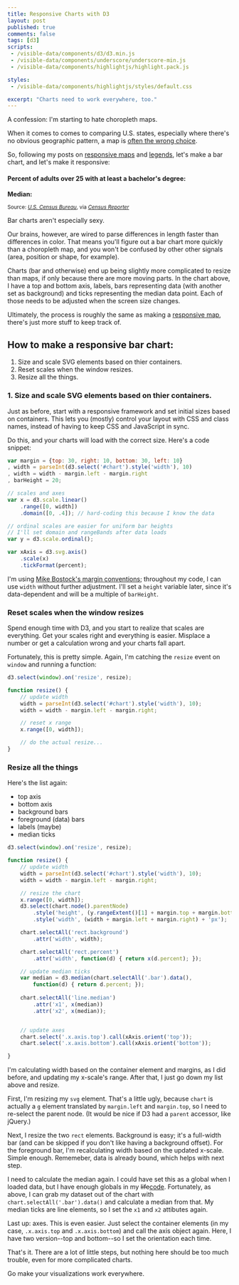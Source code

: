 ```yaml
---
title: Responsive Charts with D3
layout: post
published: true
comments: false
tags: [d3]
scripts:
 - /visible-data/components/d3/d3.min.js
 - /visible-data/components/underscore/underscore-min.js
 - /visible-data/components/highlightjs/highlight.pack.js

styles:
 - /visible-data/components/highlightjs/styles/default.css

excerpt: "Charts need to work everywhere, too."
---
```

<style type="text/css">
.bar rect {
    stroke: #fff;
    shape-rendering: crispEdges;
}

.bar rect.background {
    fill: #eee;
}

.bar rect.percent {
    fill: #74c476;
}

.bar:hover rect.percent {
    fill: #a1d99b;
}

.bar text {
    font-size: 12px;
    fill: #333;
}

.axis line {
    stroke: #ccc;
    stroke-width: 1;
}

line.median {
    stroke: #777;
    stroke-width: 1;
}

</style>

A confession: I'm starting to hate choropleth maps.

When it comes to comes to comparing U.S. states, especially where there's no obvious geographic pattern, a map is [often the wrong choice](http://www.ericson.net/content/2011/10/when-maps-shouldnt-be-maps/).

So, following my posts on [responsive maps](visible-data/2013/08/26/responsive-d3/) and [legends](/2013/08/27/responsive-legends-with-d3/), let's make a bar chart, and let's make it responsive:

<div id="chart">
    <h4>Percent of adults over 25 with at least a bachelor's degree:</h4>
    <p><strong>Median:</strong> <span class="median"></span></p>
    <small>Source: <cite><a href="http://census.gov">U.S. Census Bureau</a></cite>, via <cite><a href="http://beta.censusreporter.org/compare/01000US/040/table/?release=acs2011_1yr&table=B15003">Census Reporter</a></cite></small>
</div>

Bar charts aren't especially sexy.

Our brains, however, are wired to parse differences in length faster than differences in color. That means you'll figure out a bar chart more quickly than a choropleth map, and you won't be confused by other other signals (area, position or shape, for example).

Charts (bar and otherwise) end up being slightly more complicated to resize than maps, if only because there are more moving parts. In the chart above, I have a top and bottom axis, labels, bars representing data (with another set as background) and ticks representing the median data point. Each of those needs to be adjusted when the screen size changes.

Ultimately, the process is roughly the same as making a [responsive map](/visible-data/2013/08/26/responsive-d3/), there's just more stuff to keep track of.

## How to make a responsive bar chart: ##

1. Size and scale SVG elements based on thier containers.
2. Reset scales when the window resizes.
3. Resize all the things.

### 1. Size and scale SVG elements based on thier containers. ###

Just as before, start with a responsive framework and set initial sizes based on containers. This lets you (mostly) control your layout with CSS and class names, instead of having to keep CSS and JavaScript in sync.

Do this, and your charts will load with the correct size. Here's a code snippet:

```javascript
var margin = {top: 30, right: 10, bottom: 30, left: 10}
, width = parseInt(d3.select('#chart').style('width'), 10)
, width = width - margin.left - margin.right
, barHeight = 20;

// scales and axes
var x = d3.scale.linear()
    .range([0, width])
    .domain([0, .4]); // hard-coding this because I know the data

// ordinal scales are easier for uniform bar heights
// I'll set domain and rangeBands after data loads
var y = d3.scale.ordinal();

var xAxis = d3.svg.axis()
    .scale(x)
    .tickFormat(percent);
```

I'm using [Mike Bostock's margin conventions](http://bl.ocks.org/mbostock/3019563); throughout my code, I can use `width` without further adjustment. I'll set a `height` variable later, since it's data-dependent and will be a multiple of `barHeight`.

### Reset scales when the window resizes ###

Spend enough time with D3, and you start to realize that scales are everything. Get your scales right and everything is easier. Misplace a number or get a calculation wrong and your charts fall apart.

Fortunately, this is pretty simple. Again, I'm catching the `resize` event on `window` and running a function:

```javascript
d3.select(window).on('resize', resize); 

function resize() {
    // update width
    width = parseInt(d3.select('#chart').style('width'), 10);
    width = width - margin.left - margin.right;

    // reset x range
    x.range([0, width]);

    // do the actual resize...
}
```
### Resize all the things ###

Here's the list again:

 - top axis
 - bottom axis
 - background bars
 - foreground (data) bars
 - labels (maybe)
 - median ticks


```javascript
d3.select(window).on('resize', resize); 

function resize() {
    // update width
    width = parseInt(d3.select('#chart').style('width'), 10);
    width = width - margin.left - margin.right;

    // resize the chart
    x.range([0, width]);
    d3.select(chart.node().parentNode)
        .style('height', (y.rangeExtent()[1] + margin.top + margin.bottom) + 'px')
        .style('width', (width + margin.left + margin.right) + 'px');

    chart.selectAll('rect.background')
        .attr('width', width);

    chart.selectAll('rect.percent')
        .attr('width', function(d) { return x(d.percent); });

    // update median ticks
    var median = d3.median(chart.selectAll('.bar').data(), 
        function(d) { return d.percent; });
    
    chart.selectAll('line.median')
        .attr('x1', x(median))
        .attr('x2', x(median));


    // update axes
    chart.select('.x.axis.top').call(xAxis.orient('top'));
    chart.select('.x.axis.bottom').call(xAxis.orient('bottom'));

}
```
I'm calculating width based on the container element and margins, as I did before, and updating my x-scale's range. After that, I just go down my list above and resize.

First, I'm resizing my `svg` element. That's a little ugly, because `chart` is actually a `g` element translated by `margin.left` and `margin.top`, so I need to re-select the parent node. (It would be nice if D3 had a `parent` accessor, like jQuery.)

Next, I resize the two `rect` elements. Background is easy; it's a full-width bar (and can be skipped if you don't like having a background offset). For the foreground bar, I'm recalculating width based on the updated x-scale. Simple enough. Rememeber, data is already bound, which helps with next step.

I need to calculate the median again. I could have set this as a global when I loaded data, but I have enough globals in my <del>life</del><ins>code</ins>. Fortunately, as above, I can grab my dataset out of the chart with `chart.selectAll('.bar').data()` and calculate a median from that. My median ticks are line elements, so I set the `x1` and `x2` attibutes again.

Last up: axes. This is even easier. Just select the container elements (in my case, `.x.axis.top` and `.x.axis.bottom`) and call the axis object again. Here, I have two version--top and bottom--so I set the orientation each time.

That's it. There are a lot of little steps, but nothing here should be too much trouble, even for more complicated charts.

Go make your visualizations work everywhere.

<script type="text/javascript">
var url = "/visible-data/data/census/bachelors-degrees.csv"
  , margin = {top: 30, right: 10, bottom: 30, left: 10}
  , width = parseInt(d3.select('#chart').style('width'), 10)
  , width = width - margin.left - margin.right
  , height = 200 // placeholder
  , barHeight = 20
  , spacing = 3
  , percent = d3.format('%');

// scales and axes
var x = d3.scale.linear()
    .range([0, width])
    .domain([0, .4]); // hard-coding this because I know the data

var y = d3.scale.ordinal();

var xAxis = d3.svg.axis()
    .scale(x)
    .tickFormat(percent);

// create the chart
var chart = d3.select('#chart').append('svg')
    .style('width', (width + margin.left + margin.right) + 'px')
  .append('g')
    .attr('transform', 'translate(' + [margin.left, margin.top] + ')');

d3.csv(url).row(function(d) {
    d.Total = +d.Total;
    d["Bachelor's degree"] = +d["Bachelor's degree"];
    d.percent = d["Bachelor's degree"] / d.Total;

    return d;
}).get(function(err, data) {
    // sort
    data = _.sortBy(data, 'percent').reverse();

    // set y domain
    y.domain(d3.range(data.length))
        .rangeBands([0, data.length * barHeight]);

    // set height based on data
    height = y.rangeExtent()[1];
    d3.select(chart.node().parentNode)
        .style('height', (height + margin.top + margin.bottom) + 'px')

    // render the chart

    // add top and bottom axes
    chart.append('g')
        .attr('class', 'x axis top')
        .call(xAxis.orient('top'));

    chart.append('g')
        .attr('class', 'x axis bottom')
        .attr('transform', 'translate(0,' + height + ')')
        .call(xAxis.orient('bottom'));

    var bars = chart.selectAll('.bar')
        .data(data)
      .enter().append('g')
        .attr('class', 'bar')
        .attr('transform', function(d, i) { return 'translate(0,'  + y(i) + ')'; });

    bars.append('rect')
        .attr('class', 'background')
        .attr('height', y.rangeBand())
        .attr('width', width);

    bars.append('rect')
        .attr('class', 'percent')
        .attr('height', y.rangeBand())
        .attr('width', function(d) { return x(d.percent); })

    bars.append('text')
        .text(function(d) { return d.Name; })
        .attr('class', 'name')
        .attr('y', y.rangeBand() - 5)
        .attr('x', spacing);

    // add median ticks
    var median = d3.median(data, function(d) { return d.percent; });

    d3.select('span.median').text(percent(median));

    bars.append('line')
        .attr('class', 'median')
        .attr('x1', x(median))
        .attr('x2', x(median))
        .attr('y1', 1)
        .attr('y2', y.rangeBand() - 1);
});

// resize
d3.select(window).on('resize', resize); 

function resize() {
    // update width
    width = parseInt(d3.select('#chart').style('width'), 10);
    width = width - margin.left - margin.right;

    // resize the chart
    x.range([0, width]);
    d3.select(chart.node().parentNode)
        .style('height', (y.rangeExtent()[1] + margin.top + margin.bottom) + 'px')
        .style('width', (width + margin.left + margin.right) + 'px');

    chart.selectAll('rect.background')
        .attr('width', width);

    chart.selectAll('rect.percent')
        .attr('width', function(d) { return x(d.percent); });

    // update median ticks
    var median = d3.median(chart.selectAll('.bar').data(), 
        function(d) { return d.percent; });
    
    chart.selectAll('line.median')
        .attr('x1', x(median))
        .attr('x2', x(median));


    // update axes
    chart.select('.x.axis.top').call(xAxis.orient('top'));
    chart.select('.x.axis.bottom').call(xAxis.orient('bottom'));

}

// highlight code blocks
hljs.initHighlighting();

</script>
